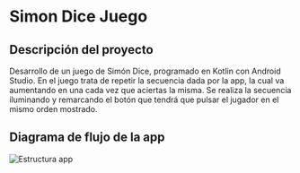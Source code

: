 # Simon Dice Juego

## Descripción del proyecto

Desarrollo de un juego de Simón Dice, programado en Kotlin con Android Studio. 
En el juego trata de repetir la secuencia dada por la app, la cual va aumentando en una cada vez que aciertas la misma.
Se realiza la secuencia iluminando y remarcando el botón que tendrá que pulsar el jugador en el mismo orden mostrado.

## Diagrama de flujo de la app
![Estructura app](/media/estructura.png)